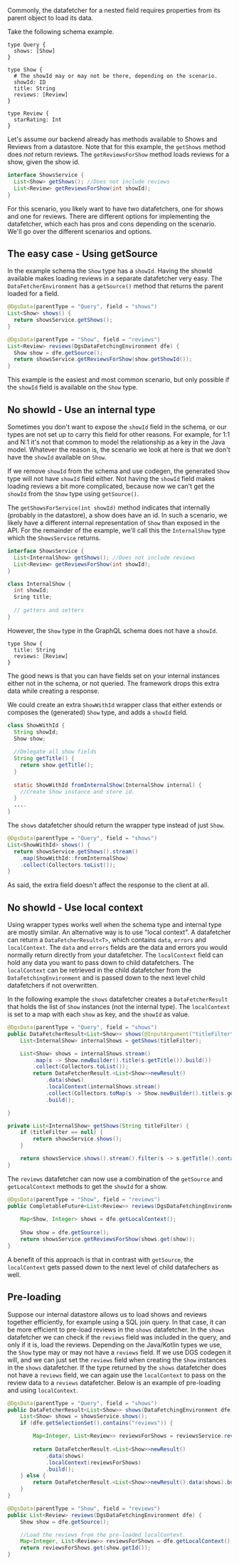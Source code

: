 Commonly, the datafetcher for a nested field requires properties from its parent object to load its data.

Take the following schema example.

```
type Query {
  shows: [Show]
}

type Show {
  # The showId may or may not be there, depending on the scenario.
  showId: ID
  title: String
  reviews: [Review]
}

type Review {
  starRating: Int
}
```

Let's assume our backend already has methods available to Shows and Reviews from a datastore. 
Note that for this example, the `getShows` method does *not* return reviews.
The `getReviewsForShow` method loads reviews for a show, given the show id.

```java
interface ShowsService {
  List<Show> getShows(); //Does not include reviews
  List<Review> getReviewsForShow(int showId);   
}
```

For this scenario, you likely want to have two datafetchers, one for shows and one for reviews.
There are different options for implementing the datafetcher, which each has pros and cons depending on the scenario.
We'll go over the different scenarios and options.

The easy case - Using getSource 
-----

In the example schema the `Show` type has a `showId`.
Having the showId available makes loading reviews in a separate datafetcher very easy.
The `DataFetcherEnvironment` has a `getSource()` method that returns the parent loaded for a field.

```java
@DgsData(parentType = "Query", field = "shows")
List<Show> shows() {
  return showsService.getShows();
}

@DgsData(parentType = "Show", field = "reviews")
List<Review> reviews(DgsDataFetchingEnvironment dfe) {
  Show show = dfe.getSource();
  return showsService.getReviewsForShow(show.getShowId());
} 
```

This example is the easiest and most common scenario, but only possible if the `showId` field is available on the `Show` type.

No showId - Use an internal type
----

Sometimes you don't want to expose the `showId` field in the schema, or our types are not set up to carry this field for other reasons.
For example, for 1:1 and N:1 it's not that common to model the relationship as a key in the Java model.
Whatever the reason is, the scenario we look at here is that we don't have the `showId` available on `Show`.

If we remove `showId` from the schema and use codegen, the generated `Show` type will not have `showId` field either.
Not having the `showId` field makes loading reviews a bit more complicated, because now we can't get the `showId` from the `Show` type using `getSource()`.

The `getShowsForService(int showId)` method indicates that internally (probably in the datastore), a show does have an id.
In such a scenario, we likely have a different internal representation of `Show` than exposed in the API.
For the remainder of the example, we'll call this the `InternalShow` type which the `ShowsService` returns.

```java  
interface ShowsService {
  List<InternalShow> getShows(); //Does not include reviews
  List<Review> getReviewsForShow(int showId);   
}

class InternalShow {
  int showId;
  Sring title;
  
  // getters and setters
}
```

However, the `Show` type in the GraphQL schema does not have a `showId`.

```
type Show {
  title: String
  reviews: [Review]
}
```

The good news is that you can have fields set on your internal instances either not in the schema, or not queried.
The framework drops this extra data while creating a response.

We could create an extra `ShowWithId` wrapper class that either extends or composes the (generated) `Show` type, and adds a `showId` field.

```java
class ShowWithId {
  String showId;
  Show show;
  
  //Delegate all show fields
  String getTitle() {
    return show.getTitle();
  }
  
  static ShowWithId fromInternalShow(InternalShow internal) {
    //Create Show instance and store id.
  }
  ....
}
```

The `shows` datafetcher should return the wrapper type instead of just `Show`.

```java
@DgsData(parentType = "Query", field = "shows")
List<ShowWithId> shows() {
  return showsService.getShows().stream()
    .map(ShowWithId::fromInternalShow)
    .collect(Collectors.toList());
}
```

As said, the extra field doesn't affect the response to the client at all.

No showId - Use local context
-----

Using wrapper types works well when the schema type and internal type are mostly similar.
An alternative way is to use "local context".
A datafetcher can return a `DataFetcherResult<T>`, which contains `data`, `errors` and `localContext`.
The `data` and `errors` fields are the data and errors you would normally return directly from your datafetcher.
The `localContext` field can hold any data you want to pass down to child datafetchers.
The `localContext` can be retrieved in the child datafetcher from the `DataFetchingEnvironment` and is passed down to the next level child datafetchers if not overwritten.

In the following example the `shows` datafetcher creates a `DataFetcherResult` that holds the list of `Show` instances (not the internal type).
The `localContext` is set to a map with each `show` as key, and the `showId` as value.


```java
@DgsData(parentType = "Query", field = "shows")
public DataFetcherResult<List<Show>> shows(@InputArgument("titleFilter") String titleFilter) {
    List<InternalShow> internalShows = getShows(titleFilter);

    List<Show> shows = internalShows.stream()
        .map(s -> Show.newBuilder().title(s.getTitle()).build())
        .collect(Collectors.toList());
        return DataFetcherResult.<List<Show>>newResult()
            .data(shows)
            .localContext(internalShows.stream()
            .collect(Collectors.toMap(s -> Show.newBuilder().title(s.getTitle()).build(), InternalShow::getId)))
            .build();

}

private List<InternalShow> getShows(String titleFilter) {
    if (titleFilter == null) {
        return showsService.shows();
    }

    return showsService.shows().stream().filter(s -> s.getTitle().contains(titleFilter)).collect(Collectors.toList());
}
```

The `reviews` datafetcher can now use a combination of the `getSource` and `getLocalContext` methods to get the `showId` for a show.

```java
@DgsData(parentType = "Show", field = "reviews")
public CompletableFuture<List<Review>> reviews(DgsDataFetchingEnvironment dfe) {
    
    Map<Show, Integer> shows = dfe.getLocalContext();
    
    Show show = dfe.getSource();
    return showsService.getReviewsForShow(shows.get(show));
}
```

A benefit of this approach is that in contrast with `getSource`, the `localContext` gets passed down to the next level of child datafechers as well.

Pre-loading
-----
Suppose our internal datastore allows us to load shows and reviews together efficiently, for example using a SQL join query. 
In that case, it can be more efficient to pre-load reviews in the `shows` datafetcher.
In the `shows` datafetcher we can check if the `reviews` field was included in the query, and only if it is, load the reviews.
Depending on the Java/Kotlin types we use, the `Show` type may or may not have a `reviews` field.
If we use DGS codegen it will, and we can just set the `reviews` field when creating the `Show` instances in the `shows` datafetcher.
If the type returned by the `shows` datafetcher does not have a `reviews` field, we can again use the `localContext` to pass on the review data to a `reviews` datafetcher.
Below is an example of pre-loading and using `localContext`.

```java
@DgsData(parentType = "Query", field = "shows")
public DataFetcherResult<List<Show>> shows(DataFetchingEnvironment dfe) {
    List<Show> shows = showsService.shows();
    if (dfe.getSelectionSet().contains("reviews")) {

        Map<Integer, List<Review>> reviewsForShows = reviewsService.reviewsForShows(shows.stream().map(Show::getId).collect(Collectors.toList()));
        
        return DataFetcherResult.<List<Show>>newResult()
            .data(shows)
            .localContext(reviewsForShows)
            .build();
    } else {
        return DataFetcherResult.<List<Show>>newResult().data(shows).build();
    }
}

@DgsData(parentType = "Show", field = "reviews")
public List<Review> reviews(DgsDataFetchingEnvironment dfe) {
    Show show = dfe.getSource();

    //Load the reviews from the pre-loaded localContext.
    Map<Integer, List<Review>> reviewsForShows = dfe.getLocalContext();
    return reviewsForShows.get(show.getId());
}
```
